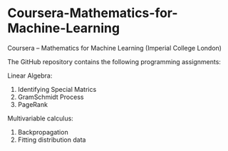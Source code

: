 # Coursera-Mathematics-for-Machine-Learning
Coursera – Mathematics for Machine Learning (Imperial College London) 

The GitHub repository contains the following programming assignments: 

Linear Algebra:
1) Identifying Special Matrics 
2) GramSchmidt Process
3) PageRank 

Multivariable calculus: 
1) Backpropagation 
2) Fitting distribution data 

